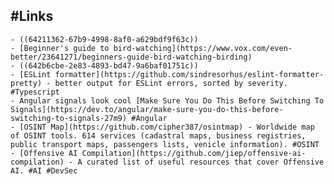 ## #Links
	- ((64211362-67b9-4998-8af0-a629bdf9f63c))
	- [Beginner's guide to bird-watching](https://www.vox.com/even-better/23641271/beginners-guide-bird-watching-birding)
	- ((642b6cbe-2e83-4893-bd47-9a6baf01751c))
	- [ESLint formatter](https://github.com/sindresorhus/eslint-formatter-pretty) - better output for ESLint errors, sorted by severity. #Typescript
	- Angular signals look cool [Make Sure You Do This Before Switching To Signals](https://dev.to/angular/make-sure-you-do-this-before-switching-to-signals-27m9) #Angular
	- [OSINT Map](https://github.com/cipher387/osintmap) - Worldwide map of OSINT tools. 614 services (cadastral maps, business registries, public transport maps, passengers lists, venicle information). #OSINT
	- [Offensive AI Compilation](https://github.com/jiep/offensive-ai-compilation) - A curated list of useful resources that cover Offensive AI. #AI #DevSec
